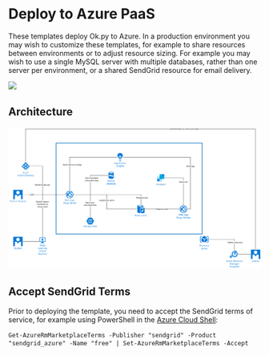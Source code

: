 # Deploy to Azure PaaS

These templates deploy Ok.py to Azure. In a production environment you may wish to customize these templates, for
example to share resources between environments or to adjust resource sizing. For example you may wish to use a single
MySQL server with multiple databases, rather than one server per environment, or a shared SendGrid resource for email
delivery.

<a href="https://portal.azure.com/#create/Microsoft.Template/uri/https%3A%2F%2Fraw.githubusercontent.com%2Ficokpy%2Fok%2Fmaster%2Fazure%2Fpaas%2Fazure.deploy.json" target="_blank">
    <img src="https://azuredeploy.net/deploybutton.svg" />
</a>

## Architecture

![Azure PaaS Architecture](./img/architecture-diagram.png)

## Accept SendGrid Terms

Prior to deploying the template, you need to accept the SendGrid terms of service, for example using PowerShell in the
[Azure Cloud Shell](https://azure.microsoft.com/en-gb/features/cloud-shell/):

```
Get-AzureRmMarketplaceTerms -Publisher "sendgrid" -Product "sendgrid_azure" -Name "free" | Set-AzureRmMarketplaceTerms -Accept
```
